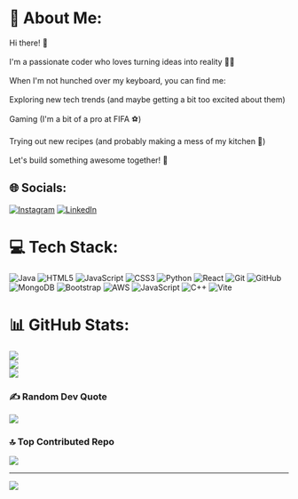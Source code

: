 # 💫 About Me:
Hi there! 👋<br><br>I'm a passionate coder who loves turning ideas into reality 👨‍💻 <br><br>When I'm not hunched over my keyboard, you can find me:<br><br>Exploring new tech trends (and maybe getting a bit too excited about them)<br><br>Gaming (I'm a bit of a pro at FIFA ⚽️)<br><br>Trying out new recipes (and probably making a mess of my kitchen 🫠)<br><br>Let's build something awesome together! 🚀


## 🌐 Socials:
[![Instagram](https://img.shields.io/badge/Instagram-%23E4405F.svg?logo=Instagram&logoColor=white)](https://instagram.com/notsamin_y_c) [![LinkedIn](https://img.shields.io/badge/LinkedIn-%230077B5.svg?logo=linkedin&logoColor=white)](https://www.linkedin.com/in/samin-chowdhury-602653232/) 

# 💻 Tech Stack:
![Java](https://img.shields.io/badge/java-%23ED8B00.svg?style=for-the-badge&logo=openjdk&logoColor=white) ![HTML5](https://img.shields.io/badge/html5-%23E34F26.svg?style=for-the-badge&logo=html5&logoColor=white) ![JavaScript](https://img.shields.io/badge/javascript-%23323330.svg?style=for-the-badge&logo=javascript&logoColor=%23F7DF1E) ![CSS3](https://img.shields.io/badge/css3-%231572B6.svg?style=for-the-badge&logo=css3&logoColor=white) ![Python](https://img.shields.io/badge/python-3670A0?style=for-the-badge&logo=python&logoColor=ffdd54) ![React](https://img.shields.io/badge/react-%2320232a.svg?style=for-the-badge&logo=react&logoColor=%2361DAFB) ![Git](https://img.shields.io/badge/git-%23F05033.svg?style=for-the-badge&logo=git&logoColor=white) ![GitHub](https://img.shields.io/badge/github-%23121011.svg?style=for-the-badge&logo=github&logoColor=white) ![MongoDB](https://img.shields.io/badge/MongoDB-%234ea94b.svg?style=for-the-badge&logo=mongodb&logoColor=white) ![Bootstrap](https://img.shields.io/badge/bootstrap-%238511FA.svg?style=for-the-badge&logo=bootstrap&logoColor=white) ![AWS](https://img.shields.io/badge/AWS-%23FF9900.svg?style=for-the-badge&logo=amazon-aws&logoColor=white) ![JavaScript](https://img.shields.io/badge/javascript-%23323330.svg?style=for-the-badge&logo=javascript&logoColor=%23F7DF1E) ![C++](https://img.shields.io/badge/c++-%2300599C.svg?style=for-the-badge&logo=c%2B%2B&logoColor=white) ![Vite](https://img.shields.io/badge/vite-%23646CFF.svg?style=for-the-badge&logo=vite&logoColor=white)
# 📊 GitHub Stats:
![](https://github-readme-stats.vercel.app/api?username=saminyc&theme=nightowl&hide_border=false&include_all_commits=false&count_private=false)<br/>
![](https://github-readme-streak-stats.herokuapp.com/?user=saminyc&theme=nightowl&hide_border=false)<br/>
![](https://github-readme-stats.vercel.app/api/top-langs/?username=saminyc&theme=nightowl&hide_border=false&include_all_commits=false&count_private=false&layout=compact)

### ✍️ Random Dev Quote
![](https://quotes-github-readme.vercel.app/api?type=horizontal&theme=tokyonight)

### 🔝 Top Contributed Repo
![](https://github-contributor-stats.vercel.app/api?username=saminyc&limit=5&theme=tokyonight&combine_all_yearly_contributions=true)

---
[![](https://visitcount.itsvg.in/api?id=saminyc&icon=6&color=1)](https://visitcount.itsvg.in)

<!-- Proudly created with GPRM ( https://gprm.itsvg.in ) -->
